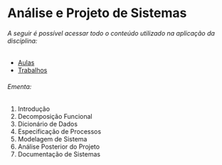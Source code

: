 # Análise e Projeto de Sistemas

###### A seguir é possível acessar todo o conteúdo utilizado na aplicação da disciplina:

- [Aulas](./Aulas/)
- [Trabalhos](./Trabalhos/)

###### Ementa:

1. Introdução
2. Decomposição Funcional
3. Dicionário de Dados
4. Especificação de Processos
5. Modelagem de Sistema
6. Análise Posterior do Projeto
7. Documentação de Sistemas